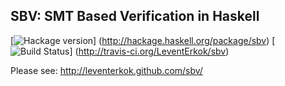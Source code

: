 ## SBV: SMT Based Verification in Haskell

[![Hackage version](http://img.shields.io/hackage/v/sbv.svg?label=Hackage)]
                   (http://hackage.haskell.org/package/sbv)
[![Build Status](http://img.shields.io/travis/LeventErkok/sbv.svg?label=Build)]
                (http://travis-ci.org/LeventErkok/sbv)

Please see: http://leventerkok.github.com/sbv/

